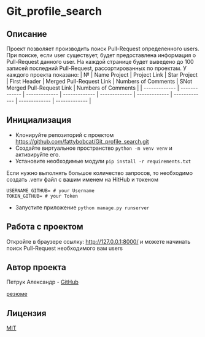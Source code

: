 # Git_profile_search

## Описание

Проект позволяет производить поиск Pull-Request определенного users.
При поиске, если user существует, будет предоставлена информация о Pull-Request данного user.
На каждой странице будет выведено до 100 записей последний Pull-Request, рассортированных по проектам.
У каждого проекта показано: 
| №  | Name Project | Project Link | Star Project | First Header  | Merged Pull-Request Link | Numbers of Сomments  | SNot Merged Pull-Request Link | Numbers of Сomments |
| ------------- | ------------- | ------------- | ------------- | ------------- | ------------- | ------------- | ------------- |  ------------- |

## Инициализация

* Клонируйте репозиторий с проектом https://github.com/fattybobcat/Git_profile_search.git
* Создайте виртуальное пространство `python -m venv venv` и активируйте его.
* Установите необходимые модули `pip install -r requirements.txt`

Если нужно выполнять большое количество запросов, то необходимо создать .venv файл с вашим именем на HitHub и токеном
```
USERNAME_GITHUB= # your Username
TOKEN_GITHUB= # your Token
```

* Запустите приложение `python manage.py runserver`

## Работа с проектом

Откройте в браузере ссылку: http://127.0.0.1:8000/ и можете начинать поиск Pull-Request необходимого вам users

## Aвтор проекта

Петрук Александр - [GitHub](https://github.com/fattybobcat)

[резюме](https://github.com/fattybobcat/Git_profile_search/blob/main/%D0%9F%D0%B5%D1%82%D1%80%D1%83%D0%BA_%D0%90%D0%BB%D0%B5%D0%BA%D1%81%D0%B0%D0%BD%D0%B4%D1%80_PythonDeveloper.pdf)

## Лицензия

[MIT](https://choosealicense.com/licenses/mit/)